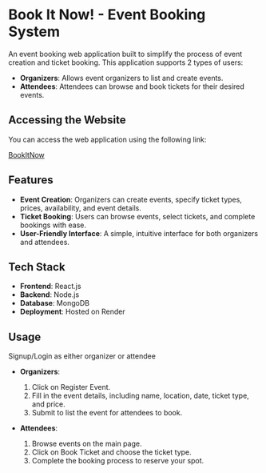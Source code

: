 # Book It Now! - Event Booking System


An event booking web application built to simplify the process of event creation and ticket booking. This application supports 2 types of users:
- **Organizers**: Allows event organizers to list and create events.
- **Attendees**: Attendees can browse and book tickets for their desired events.

## Accessing the Website

You can access the web application using the following link:

[BookItNow](https://book-it-now.onrender.com/)

## Features

- **Event Creation**: Organizers can create events, specify ticket types, prices, availability, and event details.
- **Ticket Booking**: Users can browse events, select tickets, and complete bookings with ease.
- **User-Friendly Interface**: A simple, intuitive interface for both organizers and attendees.

## Tech Stack

- **Frontend**: React.js
- **Backend**: Node.js
- **Database**: MongoDB
- **Deployment**: Hosted on Render

## Usage

Signup/Login as either organizer or attendee

- **Organizers**:
  1. Click on Register Event.
  2. Fill in the event details, including name, location, date, ticket type, and price.
  3. Submit to list the event for attendees to book.

- **Attendees**:
  1. Browse events on the main page.
  2. Click on Book Ticket and choose the ticket type.
  3. Complete the booking process to reserve your spot.
